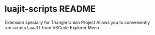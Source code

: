 # luajit-scripts README

Extension specially for Triangle Union Project
Allows you to conveniently run scripts LuaJIT from VSCode Explorer Menu